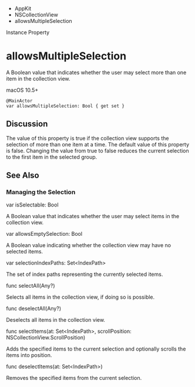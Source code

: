 

- AppKit
- NSCollectionView
-  allowsMultipleSelection 

Instance Property

# allowsMultipleSelection

A Boolean value that indicates whether the user may select more than one item in the collection view.

macOS 10.5+

``` source
@MainActor
var allowsMultipleSelection: Bool { get set }
```

## Discussion

The value of this property is true if the collection view supports the selection of more than one item at a time. The default value of this property is false. Changing the value from true to false reduces the current selection to the first item in the selected group.

## See Also

### Managing the Selection

var isSelectable: Bool

A Boolean value that indicates whether the user may select items in the collection view.

var allowsEmptySelection: Bool

A Boolean value indicating whether the collection view may have no selected items.

var selectionIndexPaths: Set&lt;IndexPath>

The set of index paths representing the currently selected items.

func selectAll(Any?)

Selects all items in the collection view, if doing so is possible.

func deselectAll(Any?)

Deselects all items in the collection view.

func selectItems(at: Set&lt;IndexPath>, scrollPosition: NSCollectionView.ScrollPosition)

Adds the specified items to the current selection and optionally scrolls the items into position.

func deselectItems(at: Set&lt;IndexPath>)

Removes the specified items from the current selection.

